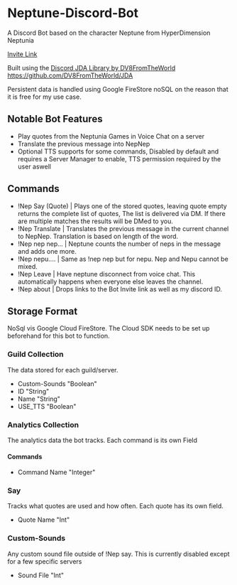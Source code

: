 # Neptune-Discord-Bot
A Discord Bot based on the character Neptune from HyperDimension Neptunia

[Invite Link](https://discordapp.com/api/oauth2/authorize?client_id=545565550768816138&permissions=37087296&scope=bot)


Built using the [Discord JDA Library by DV8FromTheWorld](https://github.com/DV8FromTheWorld/JDA)
https://github.com/DV8FromTheWorld/JDA

Persistent data is handled using Google FireStore noSQL on the reason that it is free for my use case.


## Notable Bot Features
* Play quotes from the Neptunia Games in Voice Chat on a server
* Translate the previous message into NepNep
* Optional TTS supports for some commands, Disabled by default and requires a Server Manager to enable, TTS permission required by the user aswell

## Commands
* !Nep Say (Quote) | Plays one of the stored quotes, leaving quote empty returns the complete list of quotes, The list is delivered via DM. If there are multiple matches the results will be DMed to you.
* !Nep Translate   | Translates the previous message in the current channel to NepNep. Translation is based on length of the word.
* !Nep nep nep...  | Neptune counts the number of neps in the message and adds one more.
* !Nep nepu....    | Same as !nep nep but for nepu. Nep and Nepu cannot be mixed.
* !Nep Leave       | Have neptune disconnect from voice chat. This automatically happens when everyone else leaves the channel.
* !Nep about       | Drops links to the Bot Invite link as well as my discord ID.


## Storage Format
NoSql vis Google Cloud FireStore. The Cloud SDK needs to be set up beforehand for this bot to function.

### Guild Collection
The data stored for each guild/server.

* Custom-Sounds "Boolean"
* ID "String"            
* Name "String"          
* USE_TTS "Boolean"   

### Analytics Collection
The analytics data the bot tracks. Each command is its own Field

#### Commands
* Command Name "Integer"

### Say
Tracks what quotes are used and how often. Each quote has its own field.

* Quote Name "Int"

### Custom-Sounds
Any custom sound file outside of !Nep say. This is currently disabled except for a few specific servers

* Sound File "Int"
